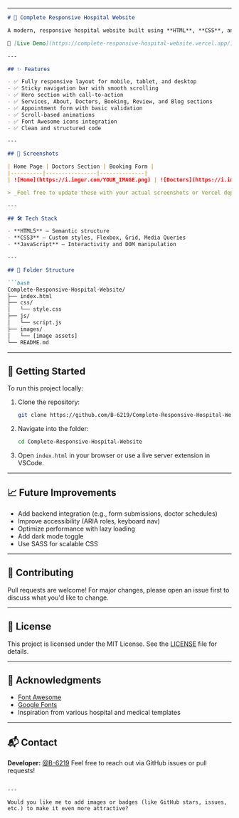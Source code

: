 
---

````markdown
# 🏥 Complete Responsive Hospital Website

A modern, responsive hospital website built using **HTML**, **CSS**, and **JavaScript**. This project demonstrates a clean and accessible front-end design for a healthcare organization, featuring smooth scrolling, responsive navigation, interactive UI elements, and consistent styling across all devices.

🔗 [Live Demo](https://complete-responsive-hospital-website.vercel.app/)

---

## ✨ Features

- ✅ Fully responsive layout for mobile, tablet, and desktop
- ✅ Sticky navigation bar with smooth scrolling
- ✅ Hero section with call-to-action
- ✅ Services, About, Doctors, Booking, Review, and Blog sections
- ✅ Appointment form with basic validation
- ✅ Scroll-based animations
- ✅ Font Awesome icons integration
- ✅ Clean and structured code

---

## 📸 Screenshots

| Home Page | Doctors Section | Booking Form |
|----------|----------------|--------------|
| ![Home](https://i.imgur.com/YOUR_IMAGE.png) | ![Doctors](https://i.imgur.com/YOUR_IMAGE.png) | ![Booking](https://i.imgur.com/YOUR_IMAGE.png) |

> _Feel free to update these with your actual screenshots or Vercel deployment preview images._

---

## 🛠️ Tech Stack

- **HTML5** – Semantic structure
- **CSS3** – Custom styles, Flexbox, Grid, Media Queries
- **JavaScript** – Interactivity and DOM manipulation

---

## 📂 Folder Structure

```bash
Complete-Responsive-Hospital-Website/
├── index.html
├── css/
│   └── style.css
├── js/
│   └── script.js
├── images/
│   └── [image assets]
└── README.md
````

---

## 🚀 Getting Started

To run this project locally:

1. Clone the repository:

   ```bash
   git clone https://github.com/B-6219/Complete-Responsive-Hospital-Website.git
   ```
2. Navigate into the folder:

   ```bash
   cd Complete-Responsive-Hospital-Website
   ```
3. Open `index.html` in your browser or use a live server extension in VSCode.

---

## 📈 Future Improvements

* Add backend integration (e.g., form submissions, doctor schedules)
* Improve accessibility (ARIA roles, keyboard nav)
* Optimize performance with lazy loading
* Add dark mode toggle
* Use SASS for scalable CSS

---

## 🤝 Contributing

Pull requests are welcome! For major changes, please open an issue first to discuss what you'd like to change.

---

## 📄 License

This project is licensed under the MIT License. See the [LICENSE](LICENSE) file for details.

---

## 🙌 Acknowledgments

* [Font Awesome](https://fontawesome.com/)
* [Google Fonts](https://fonts.google.com/)
* Inspiration from various hospital and medical templates

---

## 📬 Contact

**Developer:** [@B-6219](https://github.com/B-6219)
Feel free to reach out via GitHub issues or pull requests!

```

---

Would you like me to add images or badges (like GitHub stars, issues, etc.) to make it even more attractive?
```
